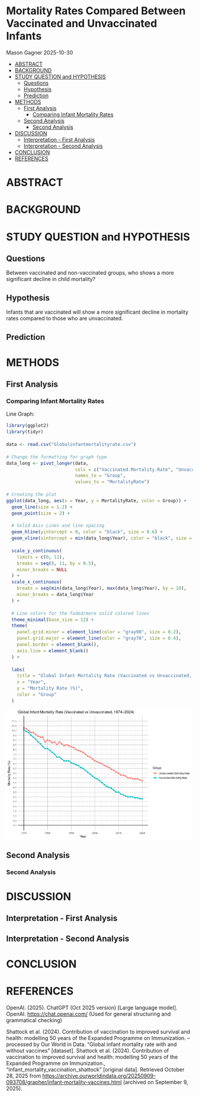 Mortality Rates Compared Between Vaccinated and Unvaccinated Infants
================
Mason Gagner
2025-10-30

- [ABSTRACT](#abstract)
- [BACKGROUND](#background)
- [STUDY QUESTION and HYPOTHESIS](#study-question-and-hypothesis)
  - [Questions](#questions)
  - [Hypothesis](#hypothesis)
  - [Prediction](#prediction)
- [METHODS](#methods)
  - [First Analysis](#first-analysis)
    - [Comparing Infant Mortality
      Rates](#comparing-infant-mortality-rates)
  - [Second Analysis](#second-analysis)
    - [Second Analysis](#second-analysis-1)
- [DISCUSSION](#discussion)
  - [Interpretation - First Analysis](#interpretation---first-analysis)
  - [Interpretation - Second
    Analysis](#interpretation---second-analysis)
- [CONCLUSION](#conclusion)
- [REFERENCES](#references)

# ABSTRACT

<!--Fill in abstract at the end after we have finished the methods, results, discussion, conclusions and know what our data "says".-->

# BACKGROUND

<!--Fill in some text here that provides background info on the WNV system, the blood meal DNA extractions, PCR, sequencing, etc. and the foundation for our question/hypothesis.
&#10;NOTE: Examples of data you can plot for the background info at https://github.com/saarman/BIOL3070/ -->

# STUDY QUESTION and HYPOTHESIS

## Questions

<!--Fill in here, the question we want to answer... e.g. What bird species is acting as WNV amplifying host in Salt Lake City?-->

Between vaccinated and non-vaccinated groups, who shows a more
significant decline in child mortality?

## Hypothesis

<!--Fill in hypothesis... e.g. House finches are acting as important amplifying hosts of WNV in Salt Lake City.-->

Infants that are vaccinated will show a more significant decline in
mortality rates compared to those who are unvaccinated.

## Prediction

<!--Fill in prediction... e.g. If house finches are acting as important amplifying hosts, we predict that trapping locations where mosquitoes feed on house finches will also have higher rates of confirmed WNV in tested mosquito pools.-->

# METHODS

<!--Fill in here, including overview of procedure and methods used for this project.
&#10;To connect real-world-transmission data to laboratory findings, molecular tools are used. Polymerase chain reaction (PCR) is a method of DNA amplification used to determine what host species mosquitos have blood fed on by extracting the blood from the mosquito and sequencing the amplified DNA fragments. Primers are used in the amplification to make many copies of the DNA strands for better reading (Polymerase Chain Reaction (PCR), n.d.). Identifying the host correctly allows for connections to be made to determine feeding patterns and infection outcomes.
&#10;-->

## First Analysis

### Comparing Infant Mortality Rates

Line Graph:

``` r
library(ggplot2)
library(tidyr)

data <- read.csv("Globalinfantmortalityrate.csv")

# Change the formatting for graph type
data_long <- pivot_longer(data,
                          cols = c("Vaccinated.Mortality.Rate", "Unvaccinated.Mortality.Rate"),
                          names_to = "Group",
                          values_to = "MortalityRate")

# Creating the plot
ggplot(data_long, aes(x = Year, y = MortalityRate, color = Group)) +
  geom_line(size = 1.2) +
  geom_point(size = 2) +
  
  # Solid Axis Lines and line spacing
  geom_hline(yintercept = 0, color = "black", size = 0.6) +
  geom_vline(xintercept = min(data_long$Year), color = "black", size = 0.6) +
  
  scale_y_continuous(
    limits = c(0, 11),
    breaks = seq(0, 11, by = 0.5),   
    minor_breaks = NULL              
  ) +
  scale_x_continuous(
    breaks = seq(min(data_long$Year), max(data_long$Year), by = 10),  
    minor_breaks = data_long$Year                                     
  ) +
  
  # Line colors for the faded/more solid colored lines
  theme_minimal(base_size = 12) +
  theme(
    panel.grid.minor = element_line(color = "gray90", size = 0.2),
    panel.grid.major = element_line(color = "gray70", size = 0.4),   
    panel.border = element_blank(),                                  
    axis.line = element_blank()                                      
  ) +
  
  labs(
    title = "Global Infant Mortality Rate (Vaccinated vs Unvaccinated, 1974–2024)",
    x = "Year",
    y = "Mortality Rate (%)",
    color = "Group"
  )
```

<img src="Final_RMarkdown_Mason_Gagner_files/figure-gfm/linear.plot-1.png" style="display: block; margin: auto auto auto 0;" />

## Second Analysis

### Second Analysis

# DISCUSSION

## Interpretation - First Analysis

## Interpretation - Second Analysis

# CONCLUSION

# REFERENCES

OpenAI. (2025). ChatGPT (Oct 2025 version) \[Large language model\].
OpenAI. <https://chat.openai.com/> (Used for general structuring and
grammatical checking)

Shattock et al. (2024). Contribution of vaccination to improved survival
and health: modelling 50 years of the Expanded Programme on
Immunization. – processed by Our World in Data. “Global infant mortality
rate with and without vaccines” \[dataset\]. Shattock et al. (2024).
Contribution of vaccination to improved survival and health: modelling
50 years of the Expanded Programme on Immunization.,
“infant_mortality_vaccination_shattock” \[original data\]. Retrieved
October 28, 2025 from
<https://archive.ourworldindata.org/20250909-093708/grapher/infant-mortality-vaccines.html>
(archived on September 9, 2025).
